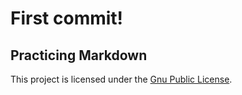 # First commit!

## Practicing Markdown

This project is licensed under the [Gnu Public License](http://www.gnu.org/licenses/gpl.html).